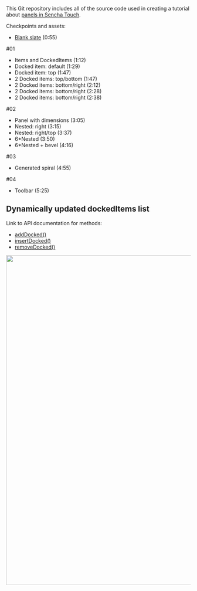 This Git repository includes all of the source code used in creating a tutorial about [panels in Sencha Touch][tutorial].

Checkpoints and assets:

* [Blank slate](https://github.com/nelstrom/Sencha-Touch-panels-demo/tree/00_blank_slate) (0:55)

#01

* Items and DockedItems (1:12)
* Docked item: default (1:29)
* Docked item: top (1:47)
* 2 Docked items: top/bottom (1:47)
* 2 Docked items: bottom/right (2:12)
* 2 Docked items: bottom/right (2:28)
* 2 Docked items: bottom/right (2:38)

#02

* Panel with dimensions (3:05)
* Nested: right (3:15)
* Nested: right/top (3:37)
* 6*Nested (3:50)
* 6*Nested + bevel (4:16)

#03
* Generated spiral (4:55)

#04
* Toolbar (5:25)

## Dynamically updated dockedItems list

Link to API documentation for methods:

* [addDocked()][add]
* [insertDocked()][ins]
* [removeDocked()][rm]

<img src="https://github.com/nelstrom/Sencha-Touch-panels-demo/raw/master/assets/Panel-subclasses.png" width="900"/>

[tutorial]: http://vimeo.com/15879797
[add]: http://dev.sencha.com/deploy/touch/docs/?class=Ext.Panel&member=addDocked
[ins]: http://dev.sencha.com/deploy/touch/docs/?class=Ext.Panel&member=insertDocked
[rm]:  http://dev.sencha.com/deploy/touch/docs/?class=Ext.Panel&member=removeDocked